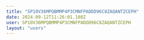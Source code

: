 ```yaml
---
title: "SP10V36MPQBMMP4P3CMNFPADDD96C8ZAQANTZCEPH"
date: 2024-09-12T11:26:01.108Z
user: SP10V36MPQBMMP4P3CMNFPADDD96C8ZAQANTZCEPH
layout: "users"
---
```

    